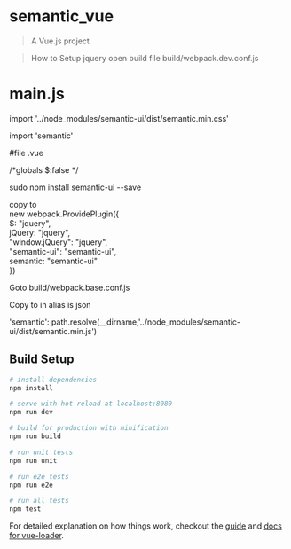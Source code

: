 # semantic_vue

> A Vue.js project

> How to Setup jquery open build file build/webpack.dev.conf.js
# main.js

import '../node_modules/semantic-ui/dist/semantic.min.css'

import 'semantic'

#file .vue

/*globals $:false */


sudo npm install semantic-ui --save


copy to <br>
 new webpack.ProvidePlugin({ <br>
  $: "jquery", <br>
  jQuery: "jquery",  <br>
  "window.jQuery": "jquery", <br>
  "semantic-ui": "semantic-ui", <br>
  semantic: "semantic-ui" <br>
  })

Goto build/webpack.base.conf.js

Copy to in alias is json

'semantic': path.resolve(__dirname,'../node_modules/semantic-ui/dist/semantic.min.js')


## Build Setup

``` bash
# install dependencies
npm install

# serve with hot reload at localhost:8080
npm run dev

# build for production with minification
npm run build

# run unit tests
npm run unit

# run e2e tests
npm run e2e

# run all tests
npm test
```

For detailed explanation on how things work, checkout the [guide](http://vuejs-templates.github.io/webpack/) and [docs for vue-loader](http://vuejs.github.io/vue-loader).
